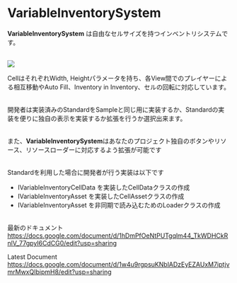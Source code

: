 # VariableInventorySystem
<strong>VariableInventorySystem</strong> は自由なセルサイズを持つインベントリシステムです。<br /><br />

<img src="https://user-images.githubusercontent.com/13120364/85971579-7db8f700-ba08-11ea-8a7c-3853539d8fd5.png">

CellはそれぞれWidth, Heightパラメータを持ち、各View間でのプレイヤーによる相互移動やAuto Fill、Inventory in Inventory、セルの回転に対応しています。<br /><br />

開発者は実装済みのStandardをSampleと同じ用に実装するか、Standardの実装を便りに独自の表示を実装するか拡張を行うか選択出来ます。<br /><br />

また、<strong>VariableInventorySystem</strong>はあなたのプロジェクト独自のボタンやリソース、リソースローダーに対応するよう拡張が可能です<br /><br />

Standardを利用した場合に開発者が行う実装は以下です<br />
- IVariableInventoryCellData を実装したCellDataクラスの作成<br />
- IVariableInventoryAsset を実装したCellAssetクラスの作成<br />
- IVariableInventoryAsset を非同期で読み込むためのLoaderクラスの作成<br /><br />

最新のドキュメント
https://docs.google.com/document/d/1hDmPfOeNtPUTgqlm44_TkWDHCkRnlV_77gpyI6CdCG0/edit?usp=sharing

Latest Document
https://docs.google.com/document/d/1w4u9rgpsuKNblADzEyEZAUxM7iptjvmrMwxQIbipmH8/edit?usp=sharing
